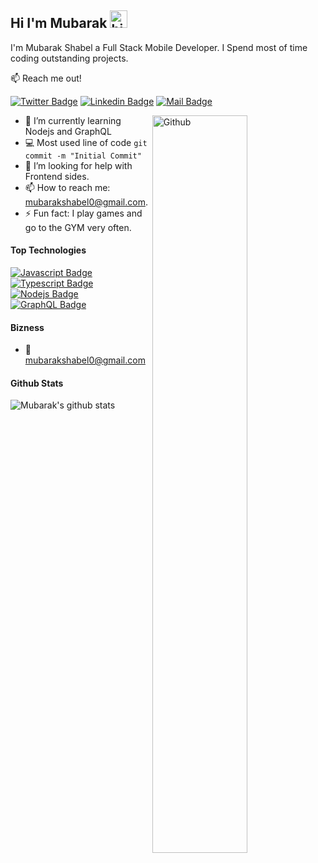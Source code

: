 ## Hi I'm Mubarak <img src="https://user-images.githubusercontent.com/1303154/88677602-1635ba80-d120-11ea-84d8-d263ba5fc3c0.gif" width="28px" alt="hi">

I'm Mubarak Shabel a Full Stack Mobile Developer. I Spend most of time coding outstanding projects.

:mailbox: Reach me out!

[![Twitter Badge](https://img.shields.io/badge/-@Iamshabel-1ca0f1?style=flat&labelColor=1ca0f1&logo=twitter&logoColor=white&link=https://twitter.com/Ipenywis)](https://twitter.com/iamshabel) [![Linkedin Badge](https://img.shields.io/badge/-Mubarak-0e76a8?style=flat&labelColor=0e76a8&logo=linkedin&logoColor=white)](https://www.linkedin.com/in/mubarak-shabel-a13691223/) [![Mail Badge](https://img.shields.io/badge/-Mubarak-c0392b?style=flat&labelColor=c0392b&logo=gmail&logoColor=white)](mailto:mubarakshabel0@gmail.com)

<img width="55%" align="right" alt="Github" src="https://raw.githubusercontent.com/onimur/.github/master/.resources/git-header.svg" />
<!-- TODO: Add last video link -->

- 🔭 I’m currently learning Nodejs and GraphQL
- :computer: Most used line of code `git commit -m "Initial Commit"`
- 🤔 I’m looking for help with Frontend sides.
- 📫 How to reach me: mubarakshabel0@gmail.com.
- ⚡ Fun fact: I play games and go to the GYM very often.

#### Top Technologies

<!-- TODO: Make technologies links takes you to repositories -->

[![Javascript Badge](https://img.shields.io/badge/-Javascript-F0DB4F?style=for-the-badge&labelColor=black&logo=javascript&logoColor=F0DB4F)](#) [![Typescript Badge](https://img.shields.io/badge/-Typescript-007acc?style=for-the-badge&labelColor=black&logo=typescript&logoColor=007acc)](#) [![Nodejs Badge](https://img.shields.io/badge/-Nodejs-3C873A?style=for-the-badge&labelColor=black&logo=node.js&logoColor=3C873A)](#) [![GraphQL Badge](https://img.shields.io/badge/-GraphQl-e535ab?style=for-the-badge&labelColor=black&logo=node.js&logoColor=e535ab)](#)

#### Bizness
- :email: mubarakshabel0@gmail.com


#### Github Stats

![Mubarak's github stats](https://github-readme-stats.vercel.app/api?username=iamshabell&count_private=true&theme=tokyonight&hide=contribs,prs)

